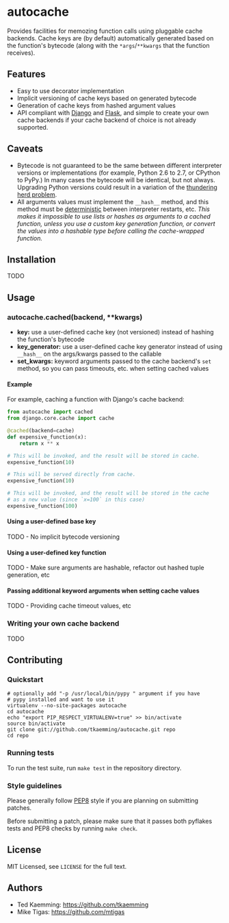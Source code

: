 # autocache

Provides facilities for memozing function calls using pluggable cache backends.
Cache keys are (by default) automatically generated based on the function's
bytecode (along with the `*args`/`**kwargs` that the function receives).

## Features

* Easy to use decorator implementation
* Implicit versioning of cache keys based on generated bytecode
* Generation of cache keys from hashed argument values
* API compliant with [Django](https://docs.djangoproject.com/en/dev/topics/cache/)
  and [Flask](http://flask.pocoo.org/docs/patterns/caching/), and simple to
  create your own cache backends if your cache backend of choice is not already
  supported.

## Caveats

* Bytecode is not guaranteed to be the same between different interpreter
  versions or implementations (for example, Python 2.6 to 2.7, or CPython to
  PyPy.) In many cases the bytecode will be identical, but not always. Upgrading
  Python versions could result in a variation of the
  [thundering herd problem](http://en.wikipedia.org/wiki/Thundering_herd_problem).
* All arguments values must implement the `__hash__` method, and this method
  must be [deterministic](http://en.wikipedia.org/wiki/Deterministic_algorithm)
  between interpreter restarts, etc. *This makes it impossible to use lists or
  hashes as arguments to a cached function, unless you use a custom key
  generation function, or convert the values into a hashable type before calling
  the cache-wrapped function.*

## Installation

TODO

## Usage

### autocache.cached(backend, \*\*kwargs)

* **key:** use a user-defined cache key (not versioned) instead of hashing the
  function's bytecode
* **key_generator:** use a user-defined cache key generator instead of using
  `__hash__` on the args/kwargs passed to the callable
* **set_kwargs:** keyword arguments passed to the cache backend's `set` method,
  so you can pass timeouts, etc. when setting cached values

#### Example

For example, caching a function with Django's cache backend:

```python
from autocache import cached
from django.core.cache import cache

@cached(backend=cache)
def expensive_function(x):
    return x ** x

# This will be invoked, and the result will be stored in cache.
expensive_function(10)

# This will be served directly from cache.
expensive_function(10)

# This will be invoked, and the result will be stored in the cache
# as a new value (since `x=100` in this case)
expensive_function(100)
```

#### Using a user-defined base key

TODO - No implicit bytecode versioning

#### Using a user-defined key function

TODO - Make sure arguments are hashable, refactor out hashed tuple generation, etc

#### Passing additional keyword arguments when setting cache values

TODO - Providing cache timeout values, etc

### Writing your own cache backend

TODO

## Contributing

### Quickstart

    # optionally add "-p /usr/local/bin/pypy " argument if you have
    # pypy installed and want to use it
    virtualenv --no-site-packages autocache
    cd autocache
    echo "export PIP_RESPECT_VIRTUALENV=true" >> bin/activate
    source bin/activate
    git clone git://github.com/tkaemming/autocache.git repo
    cd repo

### Running tests

To run the test suite, run `make test` in the repository directory.

### Style guidelines

Please generally follow [PEP8](http://www.python.org/dev/peps/pep-0008/) style
if you are planning on submitting patches.

Before submitting a patch, please make sure that it passes both pyflakes tests
and PEP8 checks by running `make check`.

## License

MIT Licensed, see `LICENSE` for the full text.

## Authors

* Ted Kaemming: <https://github.com/tkaemming>
* Mike Tigas: <https://github.com/mtigas>
